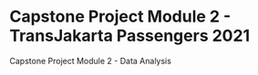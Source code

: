 # Capstone Project Module 2 - TransJakarta Passengers 2021
Capstone Project Module 2 - Data Analysis
